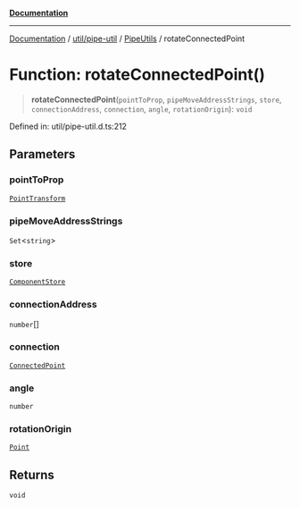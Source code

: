 [**Documentation**](../../../../../index.md)

***

[Documentation](../../../../../index.md) / [util/pipe-util](../../../index.md) / [PipeUtils](../index.md) / rotateConnectedPoint

# Function: rotateConnectedPoint()

> **rotateConnectedPoint**(`pointToProp`, `pipeMoveAddressStrings`, `store`, `connectionAddress`, `connection`, `angle`, `rotationOrigin`): `void`

Defined in: util/pipe-util.d.ts:212

## Parameters

### pointToProp

[`PointTransform`](../type-aliases/PointTransform.md)

### pipeMoveAddressStrings

`Set`\<`string`\>

### store

[`ComponentStore`](../../../../../stores/ComponentStore/classes/ComponentStore.md)

### connectionAddress

`number`[]

### connection

[`ConnectedPoint`](../interfaces/ConnectedPoint.md)

### angle

`number`

### rotationOrigin

[`Point`](../../../../../perspective-client/interfaces/Point.md)

## Returns

`void`
